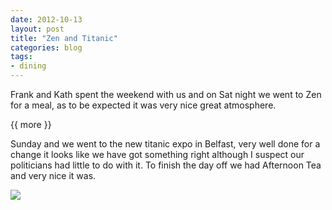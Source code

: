 ```yaml
---
date: 2012-10-13
layout: post
title: "Zen and Titanic"
categories: blog 
tags:
- dining
---
```


<!--start excerpt--> 
Frank and Kath spent the weekend with us and on Sat night we went to Zen for a meal, as to be expected it was very nice great atmosphere.   

{{ more }} 

Sunday and we went to the new titanic expo in Belfast, very well done for a change it looks like we have got something right although I suspect our politicians had little to do with it. To finish the day off we had Afternoon Tea and very nice it was.

![](/images/2012/titanic/77817_4118450592428_1774311671_o.jpg) 

